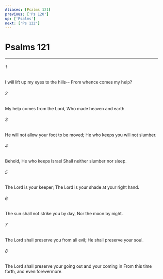 ```yaml
---
Aliases: [Psalms 121]
previous: ['Ps 120']
up: ['Psalms']
next: ['Ps 122']
---
```

# Psalms 121

***


###### 1 
I will lift up my eyes to the hills-- From whence comes my help? 

###### 2 
My help comes from the Lord, Who made heaven and earth. 

###### 3 
He will not allow your foot to be moved; He who keeps you will not slumber. 

###### 4 
Behold, He who keeps Israel Shall neither slumber nor sleep. 

###### 5 
The Lord is your keeper; The Lord is your shade at your right hand. 

###### 6 
The sun shall not strike you by day, Nor the moon by night. 

###### 7 
The Lord shall preserve you from all evil; He shall preserve your soul. 

###### 8 
The Lord shall preserve your going out and your coming in From this time forth, and even forevermore.
